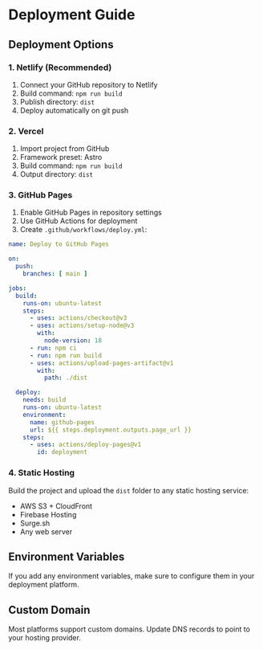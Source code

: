 # Deployment Guide

## Deployment Options

### 1. Netlify (Recommended)
1. Connect your GitHub repository to Netlify
2. Build command: `npm run build`
3. Publish directory: `dist`
4. Deploy automatically on git push

### 2. Vercel
1. Import project from GitHub
2. Framework preset: Astro
3. Build command: `npm run build`
4. Output directory: `dist`

### 3. GitHub Pages
1. Enable GitHub Pages in repository settings
2. Use GitHub Actions for deployment
3. Create `.github/workflows/deploy.yml`:

```yaml
name: Deploy to GitHub Pages

on:
  push:
    branches: [ main ]

jobs:
  build:
    runs-on: ubuntu-latest
    steps:
      - uses: actions/checkout@v3
      - uses: actions/setup-node@v3
        with:
          node-version: 18
      - run: npm ci
      - run: npm run build
      - uses: actions/upload-pages-artifact@v1
        with:
          path: ./dist

  deploy:
    needs: build
    runs-on: ubuntu-latest
    environment:
      name: github-pages
      url: ${{ steps.deployment.outputs.page_url }}
    steps:
      - uses: actions/deploy-pages@v1
        id: deployment
```

### 4. Static Hosting
Build the project and upload the `dist` folder to any static hosting service:
- AWS S3 + CloudFront
- Firebase Hosting
- Surge.sh
- Any web server

## Environment Variables
If you add any environment variables, make sure to configure them in your deployment platform.

## Custom Domain
Most platforms support custom domains. Update DNS records to point to your hosting provider.